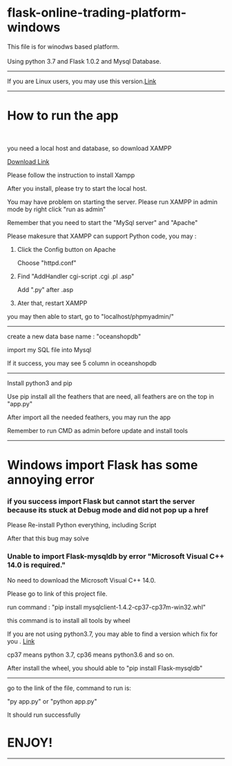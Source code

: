 # flask-online-trading-platform-windows
This file is for winodws based platform. <br><br>
Using python 3.7 and Flask 1.0.2 and Mysql Database.
<br><hr>
If you are Linux users, you may use this version.<a href="https://github.com/jackywongboy/flask-online-trading-platform-Linux" >Link</a><br>
<hr>
<h1><b>How to run the app</b></h1><br>
<p>you need a local host and database, so download XAMPP</p>
<a href="https://www.apachefriends.org/download.html" target="_blank">Download Link</a>
<p>Please follow the instruction to install Xampp</p>
<p>After you install, please try to start the local host.</p>
<p>You may have problem on starting the server. Please run XAMPP in admin mode by right click "run as admin"</p>
<p>Remember that you need to start the "MySql server" and "Apache"</p>
<p>Please makesure that XAMPP can support Python code, you may :</p>
<ol>
    <li>Click the Config button on Apache</li><p>Choose "httpd.conf"</p>
    <li>Find "AddHandler cgi-script .cgi .pl .asp"</li><p>Add ".py" after .asp</p>
    <li>Ater that, restart XAMPP </li>
</ol>
<p>you may then able to start, go to "localhost/phpmyadmin/"</p>
<hr>
<p>create a new data base name : "oceanshopdb"</p>
<p>import my SQL file into Mysql</p>
<p>If it success, you may see 5 column in oceanshopdb</p>
<hr>
<p>Install python3 and pip</p>
<p>Use pip install all the feathers that are need, all feathers are on the top in "app.py"</p>
<p>After import all the needed feathers, you may run the app</p>
<p>Remember to run CMD as admin before update and install tools</p>
<hr>
<h1>Windows import Flask has some annoying error</h1>
<h3>if you success import Flask but cannot start the server because its stuck at Debug mode and did not pop up a href</h3>
<p>Please Re-install Python everything, including Script</p>
<p>After that this bug may solve</p>
<h3>Unable to import Flask-mysqldb by error "Microsoft Visual C++ 14.0 is required."</h3>
<p>No need to download the Microsoft Visual C++ 14.0.</p>
<p>Please go to link of this project file.</p>
<p>run command : "pip install mysqlclient-1.4.2-cp37-cp37m-win32.whl"</p>
<p>this command is to install all tools by wheel</p>
<p>If you are not using python3.7, you may able to find a version which fix for you . <a href="https://www.lfd.uci.edu/~gohlke/pythonlibs/#mysqlclient">Link</a></p>
<p>cp37 means python 3.7, cp36 means python3.6 and so on.</p>
<p>After install the wheel, you should able to "pip install Flask-mysqldb"</p>
<hr>
<p>go to the link of the file, command to run is:</p>
<p>"py app.py" or "python app.py"</p>
<p>It should run successfully</p>
<h1>ENJOY!</h1>
<hr>
